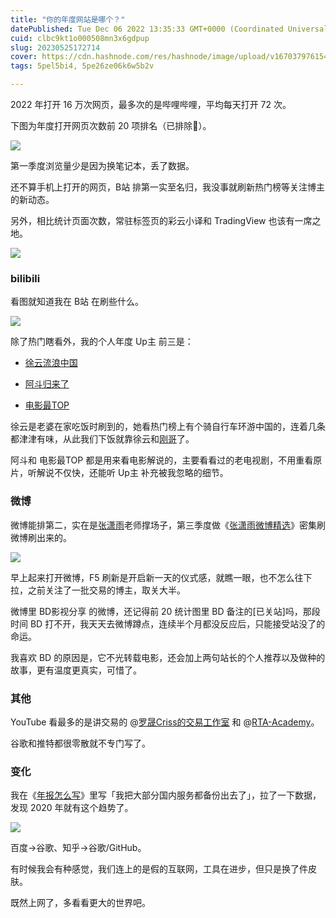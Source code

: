 ```yaml
---
title: "​你的年度网站是哪个？"
datePublished: Tue Dec 06 2022 13:35:33 GMT+0000 (Coordinated Universal Time)
cuid: clbc9kt1o000508mn3x6gdpup
slug: 20230525172714
cover: https://cdn.hashnode.com/res/hashnode/image/upload/v1670379761541/3tLKDq5Tx.png
tags: 5pel5bi4, 5pe26ze06k6w5b2v

---
```


2022 年打开 16 万次网页，最多次的是哔哩哔哩，平均每天打开 72 次。

下图为年度打开网页次数前 20 项排名（已排除🔞）。

![](https://cdn.hashnode.com/res/hashnode/image/upload/v1670333305813/20DROTi3n.jpg)

第一季度浏览量少是因为换笔记本，丢了数据。

还不算手机上打开的网页，B站 排第一实至名归，我没事就刷新热门榜等关注博主的新动态。

另外，相比统计页面次数，常驻标签页的彩云小译和 TradingView 也该有一席之地。

![](https://cdn.hashnode.com/res/hashnode/image/upload/v1670333349853/2SPHAZL49.png)

### **bilibili**

看图就知道我在 B站 在刷些什么。

![](https://cdn.hashnode.com/res/hashnode/image/upload/v1670333377526/-MpTRZuG3.jpg)

除了热门瞎看外，我的个人年度 Up主 前三是：

*   [徐云流浪中国](https://space.bilibili.com/697166795)
    
*   [阿斗归来了](https://space.bilibili.com/21837784)
    
*   [电影最TOP](https://space.bilibili.com/17819768/)
    

徐云是老婆在家吃饭时刷到的，她看热门榜上有个骑自行车环游中国的，连着几条都津津有味，从此我们下饭就靠徐云和[刚哥](https://space.bilibili.com/588278127)了。

阿斗和 电影最TOP 都是用来看电影解说的，主要看看过的老电视剧，不用重看原片，听解说不仅快，还能听 Up主 补充被我忽略的细节。

### **微博**

微博能排第二，实在是[张潇雨](http://mp.weixin.qq.com/s?__biz=MzI3MzU5MDA1OQ==&mid=2247486725&idx=1&sn=2ce0548d6b1e31883d09ec8c579a340e&chksm=eb21bf41dc56365775cbcce3085d38830817950b5217ec08786f25c9a4c6ecb631dbae6068c9&scene=21#wechat_redirect)老师撑场子，第三季度做《[张潇雨微博精选](https://rili.zxy.wiki/)》密集刷微博刷出来的。

![](https://cdn.hashnode.com/res/hashnode/image/upload/v1670333362227/IXKKsrfJl.jpg)

早上起来打开微博，F5 刷新是开启新一天的仪式感，就瞧一眼，也不怎么往下拉，之前关注了一批交易的博主，取关大半。

微博里 BD影视分享 的微博，还记得前 20 统计图里 BD 备注的\[已关站\]吗，那段时间 BD 打不开，我天天去微博蹲点，连续半个月都没反应后，只能接受站没了的命运。

我喜欢 BD 的原因是，它不光转载电影，还会加上两句站长的个人推荐以及做种的故事，更有温度更真实，可惜了。

### **其他**

YouTube 看最多的是讲交易的 @[罗晟Criss的交易工作室](https://www.youtube.com/@criss6441) 和 @[RTA-Academy](https://www.youtube.com/@RTAAcademy)。

谷歌和推特都很零散就不专门写了。

### **变化**

我在《[年报怎么写](http://mp.weixin.qq.com/s?__biz=MzI3MzU5MDA1OQ==&mid=2247487227&idx=1&sn=514f13788b5a8f04265ee881324c099a&chksm=eb21bcbfdc5635a9b3603e59b5a0154db296a653935f136f338480fcbec0f59459d223839ec2&scene=21#wechat_redirect)》里写「我把大部分国内服务都备份出去了」，拉了一下数据，发现 2020 年就有这个趋势了。

![](https://cdn.hashnode.com/res/hashnode/image/upload/v1670333418617/L6SpAx_If.jpg)

百度→谷歌、知乎→谷歌/GitHub。

有时候我会有种感觉，我们连上的是假的互联网，工具在进步，但只是换了件皮肤。

既然上网了，多看看更大的世界吧。